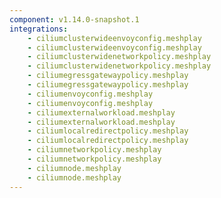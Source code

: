 ```yaml
---
component: v1.14.0-snapshot.1
integrations:
    - ciliumclusterwideenvoyconfig.meshplay
    - ciliumclusterwideenvoyconfig.meshplay
    - ciliumclusterwidenetworkpolicy.meshplay
    - ciliumclusterwidenetworkpolicy.meshplay
    - ciliumegressgatewaypolicy.meshplay
    - ciliumegressgatewaypolicy.meshplay
    - ciliumenvoyconfig.meshplay
    - ciliumenvoyconfig.meshplay
    - ciliumexternalworkload.meshplay
    - ciliumexternalworkload.meshplay
    - ciliumlocalredirectpolicy.meshplay
    - ciliumlocalredirectpolicy.meshplay
    - ciliumnetworkpolicy.meshplay
    - ciliumnetworkpolicy.meshplay
    - ciliumnode.meshplay
    - ciliumnode.meshplay
---
```

